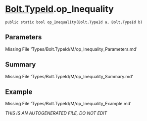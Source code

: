 # [Bolt.TypeId](Types/Bolt.TypeId.md).op_Inequality
`public static bool op_Inequality(Bolt.TypeId a, Bolt.TypeId b)`
## Parameters
Missing File 'Types/Bolt.TypeId/M/op_Inequality_Parameters.md'
## Summary
Missing File 'Types/Bolt.TypeId/M/op_Inequality_Summary.md'
## Example
Missing File 'Types/Bolt.TypeId/M/op_Inequality_Example.md'

*THIS IS AN AUTOGENERATED FILE, DO NOT EDIT*
